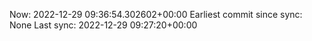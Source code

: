 Now: 2022-12-29 09:36:54.302602+00:00 Earliest commit since sync: None Last sync: 2022-12-29 09:27:20+00:00
